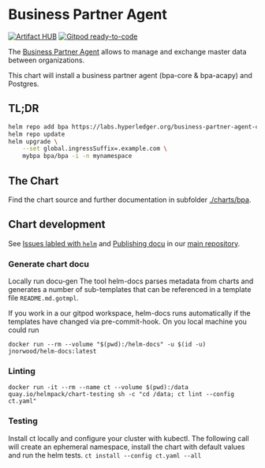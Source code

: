 # Business Partner Agent

[![Artifact HUB](https://img.shields.io/endpoint?url=https://artifacthub.io/badge/repository/business-partner-agent)](https://artifacthub.io/packages/search?repo=business-partner-agent)
[![Gitpod ready-to-code](https://img.shields.io/badge/Gitpod-ready--to--code-908a85?logo=gitpod)](https://gitpod.io/#https://github.com/hyperledger-labs/business-partner-agent-chart)

The [Business Partner Agent](https://github.com/hyperledger-labs/business-partner-agent/) allows to manage and exchange master data between organizations.

This chart will install a business partner agent (bpa-core & bpa-acapy) and Postgres.

## TL;DR

```sh
helm repo add bpa https://labs.hyperledger.org/business-partner-agent-chart/
helm repo update
helm upgrade \
	--set global.ingressSuffix=.example.com \
   	mybpa bpa/bpa -i -n mynamespace
```

## The Chart

Find the chart source and further documentation in subfolder [./charts/bpa](./charts/bpa).

## Chart development

See [Issues labled with `helm`](https://github.com/hyperledger-labs/business-partner-agent/labels/helm) and [Publishing docu](https://github.com/hyperledger-labs/business-partner-agent/blob/master/PUBLISHING.md) in our [main repository](https://github.com/hyperledger-labs/business-partner-agent/).

### Generate chart docu

Locally run docu-gen
The tool helm-docs parses metadata from charts and generates a number of sub-templates that can be referenced in a template file `README.md.gotmpl`.

If you work in a our gitpod workspace, helm-docs runs automatically if the templates have changed via pre-commit-hook.
On you local machine you could run
```
docker run --rm --volume "$(pwd):/helm-docs" -u $(id -u) jnorwood/helm-docs:latest
```

### Linting

```
docker run -it --rm --name ct --volume $(pwd):/data quay.io/helmpack/chart-testing sh -c "cd /data; ct lint --config ct.yaml"
```

### Testing

Install ct locally and configure your cluster with kubectl.
The following call will create an ephemeral namespace, install the chart with default values and run the helm tests.
`ct install --config ct.yaml --all`
